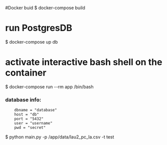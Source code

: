 #Docker buid
$ docker-compose build
# run PostgresDB
$ docker-compose up db
# activate interactive bash shell on the container
$ docker-compose run --rm app /bin/bash


### database info:         
        dbname = "database"
        host = "db"
        port = "5432"
        user = "username"
        pwd = "secret"
$ python main.py -p /app/data/lau2_pc_la.csv -t test